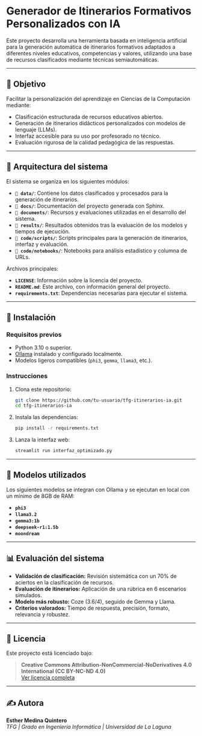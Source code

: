 # Generador de Itinerarios Formativos Personalizados con IA

Este proyecto desarrolla una herramienta basada en inteligencia artificial para la generación automática de itinerarios formativos adaptados a diferentes niveles educativos, competencias y valores, utilizando una base de recursos clasificados mediante técnicas semiautomáticas.

---

## 🎯 Objetivo

Facilitar la personalización del aprendizaje en Ciencias de la Computación mediante:

- Clasificación estructurada de recursos educativos abiertos.
- Generación de itinerarios didácticos personalizados con modelos de lenguaje (LLMs).
- Interfaz accesible para su uso por profesorado no técnico.
- Evaluación rigurosa de la calidad pedagógica de las respuestas.

---

## 🧱 Arquitectura del sistema

El sistema se organiza en los siguientes módulos:

- **`📂 data/`**: Contiene los datos clasificados y procesados para la generación de itinerarios.
- **`📂 docs/`**: Documentación del proyecto generada con Sphinx.
- **`📂 documents/`**: Recursos y evaluaciones utilizadas en el desarrollo del sistema.
- **`📂 results/`**: Resultados obtenidos tras la evaluación de los modelos y tiempos de ejecución.
- **`📂 code/scripts/`**: Scripts principales para la generación de itinerarios, interfaz y evaluación.
- **`📂 code/notebooks/`**: Notebooks para análisis estadístico y columna de URLs.

Archivos principales:

- **`LICENSE`**: Información sobre la licencia del proyecto.
- **`README.md`**: Este archivo, con información general del proyecto.
- **`requirements.txt`**: Dependencias necesarias para ejecutar el sistema.

---

## 🚀 Instalación

### Requisitos previos

- Python 3.10 o superior.
- [Ollama](https://ollama.com/) instalado y configurado localmente.
- Modelos ligeros compatibles (`phi3`, `gemma`, `llama3`, etc.).

### Instrucciones

1. Clona este repositorio:

    ```bash
    git clone https://github.com/tu-usuario/tfg-itinerarios-ia.git
    cd tfg-itinerarios-ia
    ```

2. Instala las dependencias:

    ```bash
    pip install -r requirements.txt
    ```

3. Lanza la interfaz web:

    ```bash
    streamlit run interfaz_optimizado.py
    ```

---

## 🤖 Modelos utilizados

Los siguientes modelos se integran con Ollama y se ejecutan en local con un mínimo de 8GB de RAM:

- **`phi3`**
- **`llama3.2`**
- **`gemma3:1b`**
- **`deepseek-r1:1.5b`**
- **`moondream`**

---

## 📊 Evaluación del sistema

- **Validación de clasificación:** Revisión sistemática con un 70% de aciertos en la clasificación de recursos.
- **Evaluación de itinerarios:** Aplicación de una rúbrica en 6 escenarios simulados.
- **Modelo más robusto:** Coze (3.6/4), seguido de Gemma y Llama.
- **Criterios valorados:** Tiempo de respuesta, precisión, formato, relevancia y robustez.

---

## 📄 Licencia

Este proyecto está licenciado bajo:

> **Creative Commons Attribution-NonCommercial-NoDerivatives 4.0 International (CC BY-NC-ND 4.0)**  
> [Ver licencia completa](https://creativecommons.org/licenses/by-nc-nd/4.0/)

---

## ✍️ Autora

**Esther Medina Quintero**  
_TFG | Grado en Ingeniería Informática | Universidad de La Laguna_